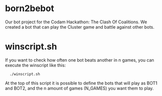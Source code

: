 # born2bebot
Our bot project for the Codam Hackathon: The Clash Of Coalitions. We created a bot that can play the Cluster game and battle against other bots.


# winscript.sh
If you want to check how often one bot beats another in n games, you can execute the winscript like this:

```
  ./winscript.sh
```

At the top of this script it is possible to define the bots that will play as BOT1 and BOT2, and the n amount of games (N_GAMES) you want them to play.

